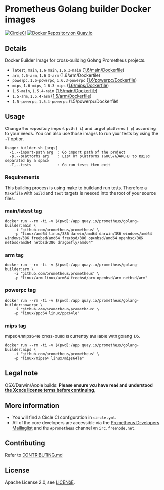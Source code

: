 # Prometheus Golang builder Docker images

[![CircleCI](https://circleci.com/gh/prometheus/golang-builder/tree/master.svg?style=shield)][circleci]
[![Docker Repository on Quay.io](https://quay.io/repository/prometheus/golang-builder/status)][quayio]

## Details

Docker Builder Image for cross-building Golang Prometheus projects.

- `latest`, `main`, `1.6-main`, `1.6.3-main` ([1.6/main/Dockerfile](https://github.com/prometheus/golang-builder/blob/master/1.6/main/Dockerfile))
- `arm`, `1.6-arm`, `1.6.3-arm` ([1.6/arm/Dockerfile](https://github.com/prometheus/golang-builder/blob/master/1.6/arm/Dockerfile))
- `powerpc`. `1.6-powerpc`, `1.6.3-powerpc` ([1.6/powerpc/Dockerfile](https://github.com/prometheus/golang-builder/blob/master/1.6/powerpc/Dockerfile))
- `mips`, `1.6-mips`, `1.6.3-mips` ([1.6/mips/Dockerfile](https://github.com/prometheus/golang-builder/blob/master/1.6/mips/Dockerfile))
- `1.5-main`, `1.5.4-main` ([1.5/main/Dockerfile](https://github.com/prometheus/golang-builder/blob/master/1.5/main/Dockerfile))
- `1.5-arm`, `1.5.4-arm` ([1.5/arm/Dockerfile](https://github.com/prometheus/golang-builder/blob/master/1.5/arm/Dockerfile))
- `1.5-powerpc`, `1.5.4-powerpc` ([1.5/powerpc/Dockerfile](https://github.com/prometheus/golang-builder/blob/master/1.5/powerpc/Dockerfile))

## Usage

Change the repository import path (`-i`) and target platforms (`-p`) according to your needs.
You can also use those images to run your tests by using the `-T` option.

```
Usage: builder.sh [args]
  -i,--import-path arg  : Go import path of the project
  -p,--platforms arg    : List of platforms (GOOS/GOARCH) to build separated by a space
  -T,--tests            : Go run tests then exit
```

### Requirements

This building process is using make to build and run tests. 
Therefore a `Makefile` with `build` and `test` targets is needed into the root of your source files.

### main/latest tag

```
docker run --rm -ti -v $(pwd):/app quay.io/prometheus/golang-builder:main \
    -i "github.com/prometheus/prometheus" \
    -p "linux/amd64 linux/386 darwin/amd64 darwin/386 windows/amd64 windows/386 freebsd/amd64 freebsd/386 openbsd/amd64 openbsd/386 netbsd/amd64 netbsd/386 dragonfly/amd64"
```

### arm tag

```
docker run --rm -ti -v $(pwd):/app quay.io/prometheus/golang-builder:arm \
    -i "github.com/prometheus/prometheus" \
    -p "linux/arm linux/arm64 freebsd/arm openbsd/arm netbsd/arm"
```

### powerpc tag

```
docker run --rm -ti -v $(pwd):/app quay.io/prometheus/golang-builder:powerpc \
    -i "github.com/prometheus/prometheus" \
    -p "linux/ppc64 linux/ppc64le"
```

### mips tag

mips64/mips64le cross-build is currently available with golang 1.6.

```
docker run --rm -ti -v $(pwd):/app quay.io/prometheus/golang-builder:mips \
    -i "github.com/prometheus/prometheus" \
    -p "linux/mips64 linux/mips64le"
```

## Legal note

OSX/Darwin/Apple builds:
**[Please ensure you have read and understood the Xcode license
   terms before continuing.](https://www.apple.com/legal/sla/docs/xcode.pdf)**

## More information

  * You will find a Circle CI configuration in `circle.yml`.
  * All of the core developers are accessible via the [Prometheus Developers Mailinglist](https://groups.google.com/forum/?fromgroups#!forum/prometheus-developers) and the `#prometheus` channel on `irc.freenode.net`.

## Contributing

Refer to [CONTRIBUTING.md](CONTRIBUTING.md)

## License

Apache License 2.0, see [LICENSE](LICENSE).

[quayio]: https://quay.io/repository/prometheus/golang-builder
[circleci]: https://circleci.com/gh/prometheus/golang-builder

